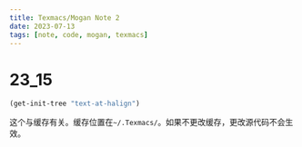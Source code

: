 ```yaml
---
title: Texmacs/Mogan Note 2
date: 2023-07-13
tags: [note, code, mogan, texmacs]
---
```

# 23_15
```scheme
(get-init-tree "text-at-halign")
```
这个与缓存有关。缓存位置在`~/.Texmacs/`。如果不更改缓存，更改源代码不会生效。